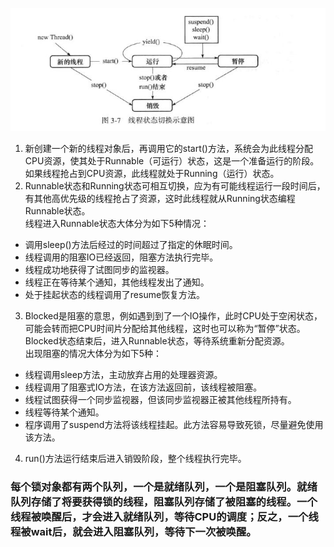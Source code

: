 ![Image text](https://github.com/350679778/TestThread/blob/master/images/class3/%E7%BA%BF%E7%A8%8B%E7%8A%B6%E6%80%81%E5%88%87%E6%8D%A2%E7%A4%BA%E6%84%8F%E5%9B%BE.jpg)
1. 新创建一个新的线程对象后，再调用它的start()方法，系统会为此线程分配CPU资源，使其处于Runnable（可运行）状态，这是一个准备运行的阶段。如果线程抢占到CPU资源，此线程就处于Running（运行）状态。
2. Runnable状态和Running状态可相互切换，应为有可能线程运行一段时间后，有其他高优先级的线程抢占了资源，这时此线程就从Running状态编程Runnable状态。  
线程进入Runnable状态大体分为如下5种情况：
 * 调用sleep()方法后经过的时间超过了指定的休眠时间。
 * 线程调用的阻塞IO已经返回，阻塞方法执行完毕。
 * 线程成功地获得了试图同步的监视器。
 * 线程正在等待某个通知，其他线程发出了通知。
 * 处于挂起状态的线程调用了resume恢复方法。
3. Blocked是阻塞的意思，例如遇到到了一个IO操作，此时CPU处于空闲状态，可能会转而把CPU时间片分配给其他线程，这时也可以称为“暂停”状态。Blocked状态结束后，进入Runnable状态，等待系统重新分配资源。  
出现阻塞的情况大体分为如下5种：
 * 线程调用sleep方法，主动放弃占用的处理器资源。
 * 线程调用了阻塞式IO方法，在该方法返回前，该线程被阻塞。
 * 线程试图获得一个同步监视器，但该同步监视器正被其他线程所持有。
 * 线程等待某个通知。
 * 程序调用了suspend方法将该线程挂起。此方法容易导致死锁，尽量避免使用该方法。
4. run()方法运行结束后进入销毁阶段，整个线程执行完毕。  

### 每个锁对象都有两个队列，一个是就绪队列，一个是阻塞队列。就绪队列存储了将要获得锁的线程，阻塞队列存储了被阻塞的线程。一个线程被唤醒后，才会进入就绪队列，等待CPU的调度；反之，一个线程被wait后，就会进入阻塞队列，等待下一次被唤醒。